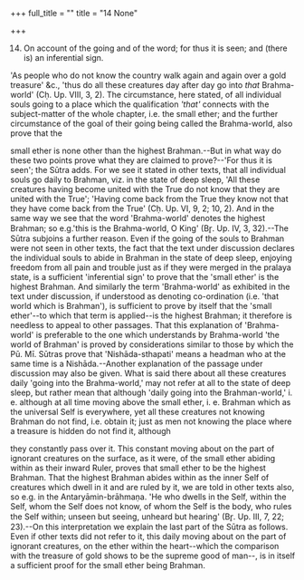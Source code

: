 +++
full_title = ""
title = "14 None"

+++


14. On account of the going and of the word; for thus it is seen; and (there is) an inferential sign.

'As people who do not know the country walk again and again over a gold treasure' &c., 'thus do all these creatures day after day go into _that_ Brahma-world' (Cḥ. Up. VIII, 3, 2). The circumstance, here stated, of all individual souls going to a place which the qualification _'that'_ connects with the subject-matter of the whole chapter, i.e. the small ether; and the further circumstance of the goal of their going being called the Brahma-world, also prove that the

small ether is none other than the highest Brahman.--But in what way do these two points prove what they are claimed to prove?--'For thus it is seen'; the Sūtra adds. For we see it stated in other texts, that all individual souls go daily to Brahman, viz. in the state of deep sleep, 'All these creatures having become united with the True do not know that they are united with the True'; 'Having come back from the True they know not that they have come back from the True' (Cḥ. Up. VI, 9, 2; 10, 2). And in the same way we see that the word 'Brahma-world' denotes the highest Brahman; so e.g.'this is the Brahma-world, O King' (Br̥. Up. IV, 3, 32).--The Sūtra subjoins a further reason. Even if the going of the souls to Brahman were not seen in other texts, the fact that the text under discussion declares the individual souls to abide in Brahman in the state of deep sleep, enjoying freedom from all pain and trouble just as if they were merged in the pralaya state, is a sufficient 'inferential sign' to prove that the 'small ether' is the highest Brahman. And similarly the term 'Brahma-world' as exhibited in the text under discussion, if understood as denoting co-ordination (i.e. 'that world which is Brahman'), is sufficient to prove by itself that the 'small ether'--to which that term is applied--is the highest Brahman; it therefore is needless to appeal to other passages. That this explanation of 'Brahma-world' is preferable to the one which understands by Brahma-world 'the world of Brahman' is proved by considerations similar to those by which the Pū. Mī. Sūtras prove that 'Nishāda-sthapati' means a headman who at the same time is a Nishāda.--Another explanation of the passage under discussion may also be given. What is said there about all these creatures daily 'going into the Brahma-world,' may not refer at all to the state of deep sleep, but rather mean that although 'daily going into the Brahman-world,' i. e. although at all time moving above the small ether, i. e. Brahman which as the universal Self is everywhere, yet all these creatures not knowing Brahman do not find, i.e. obtain it; just as men not knowing the place where a treasure is hidden do not find it, although

they constantly pass over it. This constant moving about on the part of ignorant creatures on the surface, as it were, of the small ether abiding within as their inward Ruler, proves that small ether to be the highest Brahman. That the highest Brahman abides within as the inner Self of creatures which dwell in it and are ruled by it, we are told in other texts also, so e.g. in the Antaryāmin-brāhmaṇa. 'He who dwells in the Self, within the Self, whom the Self does not know, of whom the Self is the body, who rules the Self within; unseen but seeing, unheard but hearing' (Br̥. Up. III, 7, 22; 23).--On this interpretation we explain the last part of the Sūtra as follows. Even if other texts did not refer to it, this daily moving about on the part of ignorant creatures, on the ether within the heart--which the comparison with the treasure of gold shows to be the supreme good of man--, is in itself a sufficient proof for the small ether being Brahman.

